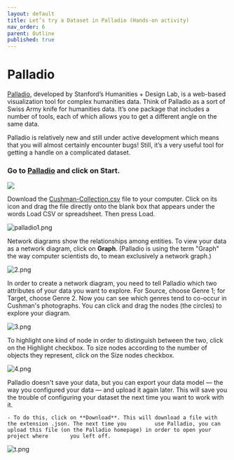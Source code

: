 ```yaml
---
layout: default
title: Let’s try a Dataset in Palladio (Hands-on activity)
nav_order: 6
parent: Outline
published: true
---
```


# Palladio

[Palladio](palladio.designhumanities.org), developed by Stanford’s Humanities + Design Lab, is a web-based visualization tool for complex humanities data. Think of Palladio as a sort of Swiss Army knife for humanities data. It’s one package that includes a number of tools, each of which allows you to get a different angle on the same data.

Palladio is relatively new and still under active development which means that you will almost certainly encounter bugs! Still, it’s a very useful tool for getting a handle on a complicated dataset.


### Go to [Palladio](https://hdlab.stanford.edu/palladio/) and click on Start.

![]({{site.baseurl}}/content/figures/wpid1798-media_1415771170331.png)

Download the <a href="/gephi-palladio/blob/master/Cushman-Collection.csv" download>Cushman-Collection.csv</a> file to your computer. Click on its icon and drag the file directly onto the blank box that appears under the words Load CSV or spreadsheet. Then press Load.


![palladio1.png]({{site.baseurl}}/palladio1.png)


Network diagrams show the relationships among entities. To view your data as a network diagram, click on **Graph**. (Palladio is using the term "Graph" the way computer scientists do, to mean exclusively a network graph.)

![2.png]({{site.baseurl}}/content/2.png)

In order to create a network diagram, you need to tell Palladio which two attributes of your data you want to explore. For Source, choose Genre 1; for Target, choose Genre 2. Now you can see which genres tend to co-occur in Cushman's photographs. You can click and drag the nodes (the circles) to explore your diagram.

![3.png]({{site.baseurl}}/content/3.png)

To highlight one kind of node in order to distinguish between the two, click on the Highlight checkbox. To size nodes according to the number of objects they represent, click on the Size nodes checkbox.

![4.png]({{site.baseurl}}/content/4.png)

Palladio doesn't save your data, but you can export your data model — the way you configured your data — and upload it again later. This will save you the trouble of configuring your dataset the next time you want to work with it.

	- To do this, click on **Download**. This will download a file with the extension .json. The next time you         use Palladio, you can upload this file (on the Palladio homepage) in order to open your project where       you left off.



![t.png]({{site.baseurl}}/content/t.png)

